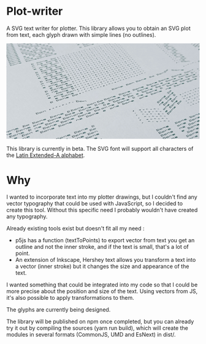 # Plot-writer

A SVG text writer for plotter.
This library allows you to obtain an SVG plot from text, each glyph drawn with simple lines (no outlines).

![a plot made with PlotWriter](https://raw.githubusercontent.com/nclslbrn/plot-writer/main/plotwriter.jpg)

This library is currently in beta.
The SVG font will support all characters of the [Latin Extended-A alphabet](https://en.wikipedia.org/wiki/Latin_Extended-A).

# Why 
I wanted to incorporate text into my plotter drawings, but I couldn't find any vector typography that could be used with JavaScript, so I decided to create this tool. Without this specific need I probably wouldn't have created any typography.

Already existing tools exist but doesn't fit all my need :
- p5js has a function (textToPoints) to export vector from text you get an outline and not the inner stroke, and if the text is small, that's a lot of point.
- An extension of Inkscape, Hershey text allows you transform a text into a vector (inner stroke) but it changes the size and appearance of the text.

I wanted something that could be integrated into my code so that I could be more precise about the position and size of the text. Using vectors from JS, it's also possible to apply transformations to them.


The glyphs are currently being designed.

The library will be published on npm once completed, but you can already try it out by compiling the sources (yarn run build), which will create the modules in several formats (CommonJS, UMD and EsNext) in dist/.
